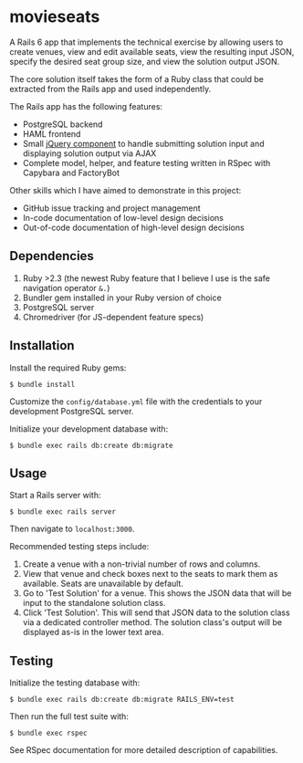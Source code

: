 # movieseats

A Rails 6 app that implements the technical exercise by allowing users to create venues, view and edit available seats, view the resulting input JSON, specify the desired seat group size, and view the solution output JSON.

The core solution itself takes the form of a Ruby class that could be extracted from the Rails app and used independently.

The Rails app has the following features:

+ PostgreSQL backend
+ HAML frontend
+ Small [jQuery component](/blob/main/app/javascript/packs/testSolution.js) to handle submitting solution input and displaying solution output via AJAX
+ Complete model, helper, and feature testing written in RSpec with Capybara and FactoryBot

Other skills which I have aimed to demonstrate in this project:

+ GitHub issue tracking and project management
+ In-code documentation of low-level design decisions
+ Out-of-code documentation of high-level design decisions

## Dependencies

1. Ruby >2.3 (the newest Ruby feature that I believe I use is the safe navigation operator `&.`)
1. Bundler gem installed in your Ruby version of choice
1. PostgreSQL server
1. Chromedriver (for JS-dependent feature specs)

## Installation

Install the required Ruby gems:
```
$ bundle install

```

Customize the `config/database.yml` file with the credentials to your development PostgreSQL server.

Initialize your development database with:
```
$ bundle exec rails db:create db:migrate

```

## Usage

Start a Rails server with:
```
$ bundle exec rails server

```

Then navigate to `localhost:3000`.

Recommended testing steps include:

1. Create a venue with a non-trivial number of rows and columns.
1. View that venue and check boxes next to the seats to mark them as available. Seats are unavailable by default.
1. Go to 'Test Solution' for a venue. This shows the JSON data that will be input to the standalone solution class.
1. Click 'Test Solution'. This will send that JSON data to the solution class via a dedicated controller method. The solution class's output will be displayed as-is in the lower text area.

## Testing

Initialize the testing database with:

```
$ bundle exec rails db:create db:migrate RAILS_ENV=test
```

Then run the full test suite with:

```
$ bundle exec rspec
```

See RSpec documentation for more detailed description of capabilities.
